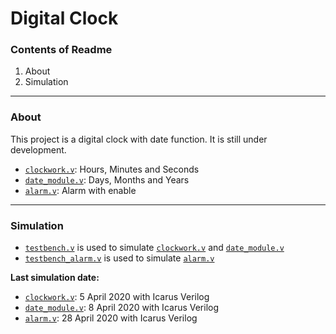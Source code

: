 # Digital Clock

### Contents of Readme
1. About
2. Simulation

---

### About
This project is a digital clock with date function. It is still under development.
* [`clockwork.v`](https://github.com/suoglu/Digital_Clock/blob/master/Source/clockwork.v): Hours, Minutes and Seconds  
* [`date_module.v`](https://github.com/suoglu/Digital_Clock/blob/master/Source/date_module.v): Days, Months and Years
* [`alarm.v`](https://github.com/suoglu/Digital_Clock/blob/master/Source/alarm.v): Alarm with enable

---
### Simulation
* [`testbench.v`](https://github.com/suoglu/Digital_Clock/blob/master/Sim/testbench.v) is used to simulate [`clockwork.v`](https://github.com/suoglu/Digital_Clock/blob/master/Source/clockwork.v) and [`date_module.v`](https://github.com/suoglu/Digital_Clock/blob/master/Source/date_module.v)
* [`testbench_alarm.v`](https://github.com/suoglu/Digital_Clock/blob/master/Sim/testbench_alarm.v) is used to simulate [`alarm.v`](https://github.com/suoglu/Digital_Clock/blob/master/Source/alarm.v)

**Last simulation date:**
* [`clockwork.v`](https://github.com/suoglu/Digital_Clock/blob/master/Source/clockwork.v): 5 April 2020 with Icarus Verilog  
* [`date_module.v`](https://github.com/suoglu/Digital_Clock/blob/master/Source/date_module.v): 8 April 2020 with Icarus Verilog
* [`alarm.v`](https://github.com/suoglu/Digital_Clock/blob/master/Source/alarm.v): 28 April 2020 with Icarus Verilog
